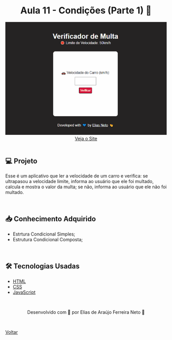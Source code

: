 <h1 align="center">Aula 11 - Condições (Parte 1) 🔀</h1>

<div align="center">
  <img src="./demonstracao.gif">
</div>

<div align="center">
  <a href="https://elias-neto.github.io/Curso-em-video-JavaScript/moduloC/aula11/index.html">Veja o Site</a>
</div>

<br>

## 💻 Projeto

Esse é um aplicativo que ler a velocidade de um carro e verifica: se ultrapasou a velocidade limite, informa ao usuário que
ele foi multado, calcula e mostra o valor da multa; se não, informa ao usuário que ele não foi multado.

<br>

## 📥 Conhecimento Adquirido 

- Estrtura Condicional Simples;
- Estrutura Condicional Composta;

<br>

## 🛠 Tecnologias Usadas

- [HTML](https://www.w3schools.com/html/)
- [CSS](https://www.w3schools.com/css/)
- [JavaScript](https://www.w3schools.com/js/)

<br>

<p align="center"> Desenvolvido com 💙 por Elias de Araújo Ferreira Neto 👋 <p>

<br>
  
<a href="../../README.md">Voltar</a>